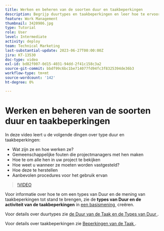 ```yaml
---
title: Werken en beheren van de soorten duur en taakbeperkingen
description: Begrijp duurtypes en taakbeperkingen en leer hoe te ervoor te zorgen u hen opstelling behoorlijk in uw projecten hebt.
feature: Work Management
thumbnail: 3420986.jpg
type: Tutorial
role: User
level: Intermediate
activity: deploy
team: Technical Marketing
last-substantial-update: 2023-06-27T00:00:00Z
jira: KT-13530
doc-type: video
exl-id: bd82f007-0d15-4031-94dd-2f41c158c3a2
source-git-commit: bbdf99c6bc1be714077fd94fc3f8325394de36b3
workflow-type: tm+mt
source-wordcount: '142'
ht-degree: 0%

---
```


# Werken en beheren van de soorten duur en taakbeperkingen

In deze video leert u de volgende dingen over type duur en taakbeperkingen:

* Wat zijn ze en hoe werken ze?
* Gemeenschappelijke fouten die projectmanagers met hen maken
* Hoe te om alle hen in uw project te bekijken
* Hoe weet u wanneer ze moeten worden vastgesteld?
* Hoe deze te herstellen
* Aanbevolen procedures voor het gebruik ervan


>[!VIDEO](https://video.tv.adobe.com/v/3420986/?quality=12&learn=on&enablevpops=1)


Voor informatie over hoe te om een types van Duur en de mening van taakbeperkingen tot stand te brengen, zie de **types van Duur en de activiteit van de taakbeperkingen** in [&#x200B; een basismening &#x200B;](https://experienceleague.adobe.com/docs/workfront-learn/tutorials-workfront/reporting/basic-reporting/create-a-basic-view.html?lang=en) creëren.

Voor details over duurtypes zie [&#x200B; de Duur van de Taak en de Types van Duur &#x200B;](https://experienceleague.adobe.com/docs/workfront/using/manage-work/tasks/task-duration-and-duration-types/task-duration-duration-type.html?lang=en).

Voor details over taakbeperkingen zie [&#x200B; Beperkingen van de Taak &#x200B;](https://experienceleague.adobe.com/docs/workfront/using/manage-work/tasks/task-constraints/task-constraints.html?lang=en).
